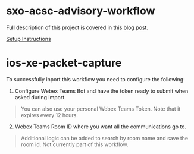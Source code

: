 # sxo-acsc-advisory-workflow

Full description of this project is covered in this [blog post](https://blogs.cisco.com/security/unleashing-securex).

[Setup Instructions](acsc_workflow.md)


# ios-xe-packet-capture

To successfully inport this workflow you need to configure the following:
1. Configure Webex Teams Bot and have the token ready to submit when asked during import.
> You can also use your personal Webex Teams Token. Note that it expires every 12 hours.

2. Webex Teams Room ID where you want all the communications go to. 
> Additional logic can be added to search by room name and save the room id. Not currently part of this workflow.
